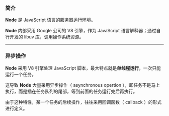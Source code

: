 ### 简介

**Node** 是 JavaScript 语言的服务器运行环境。

**Node** 内部采用 Google 公司的 V8 引擎，作为 JavaScript 语言解释器；通过自行开发的 libuv 库，调用操作系统资源。

---

### 异步操作

**Node** 采用 V8 引擎处理 JavaScript 脚本，最大特点就是**单线程运行**，一次只能运行一个任务。

这导致 **Node** 大量采用异步操作（ asynchronous opertion ），即任务不是马上执行，而是插在任务队列的尾部，等到前面的任务运行完后再执行。

由于这种特性，某一个任务的后续操作，往往采用回调函数（ callback ）的形式进行定义。